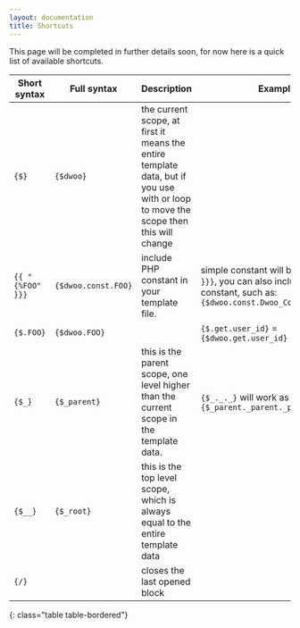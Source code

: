 ```yaml
---
layout: documentation
title: Shortcuts
---
```


This page will be completed in further details soon, for now here is a quick list of available shortcuts.

| Short syntax | Full syntax | Description | Example(s) |
| ------------ | ----------- | ----------- | ---------- |
| `{$}` | `{$dwoo}` | the current scope, at first it means the entire template data, but if you use with or loop to move the scope then this will change |
| `{{ "{%FOO" }}}` | `{$dwoo.const.FOO}` | include PHP constant in your template file. | simple constant will be: `{{ "{%TEST" }}}`, you can also include a class constant, such as: `{$dwoo.const.Dwoo_Core::FUNC_PLUGIN}` |
| `{$.FOO}` | `{$dwoo.FOO}` | | `{$.get.user_id}` = `{$dwoo.get.user_id}` |
| `{$_}` | `{$_parent}` | this is the parent scope, one level higher than the current scope in the template data. | `{$_._._}` will work as `{$_parent._parent._parent}` |
| `{$__}` | `{$_root}` | this is the top level scope, which is always equal to the entire template data |
| `{/}` | | closes the last opened block |
{: class="table table-bordered"}
